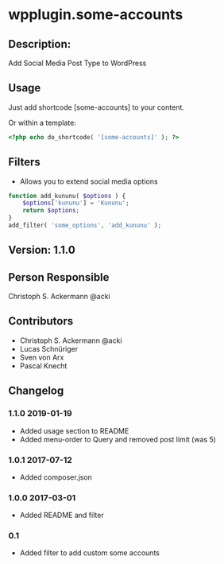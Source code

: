 # wpplugin.some-accounts

## Description:

Add Social Media Post Type to WordPress

## Usage

Just add shortcode [some-accounts] to your content.

Or within a template:
``` php
<?php echo do_shortcode( '[some-accounts]' ); ?>
```

## Filters

*	Allows you to extend social media options
``` php
function add_kununu( $options ) {
    $options['kununu'] = 'Kununu';
    return $options;
}
add_filter( 'some_options', 'add_kununu' );
```
 
## Version: 1.1.0

## Person Responsible

Christoph S. Ackermann @acki

## Contributors

* Christoph S. Ackermann @acki
* Lucas Schnüriger
* Sven von Arx
* Pascal Knecht

## Changelog

### 1.1.0 2019-01-19

* Added usage section to README
* Added menu-order to Query and removed post limit (was 5)

### 1.0.1 2017-07-12

* Added composer.json

### 1.0.0 2017-03-01

* Added README and filter

### 0.1

* Added filter to add custom some accounts
